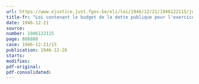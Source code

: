 ```yaml
---
url: https://www.ejustice.just.fgov.be/eli/loi/1946/12/21/1946122115/justel
title-fr: "Loi contenant le budget de la dette publique pour l'exercice 1945"
date: 1946-12-21
source:
number: 1946122115
page: 888888
case: 1946-12-21/15
publication: 1946-12-26
starts:
modifies:
pdf-original:
pdf-consolidated:
---
```


